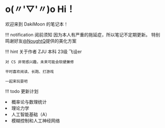 <h1>o(〃'▽'〃)o Hi！</h1>
欢迎来到 DakiMoon 的笔记本！


!!! notification 阅前须知
     因为本人有严重的拖延症，所以笔记不定期更新。
     特别鸣谢好友[@NoughtQ](https://github.com/noughtq)提供的美化方案

!!! hint 关于作者
    ZJU 本科 23级 飞设er

    对 CS 非常感兴趣，未来可能会软硬兼修

    平时喜欢阅读、长跑、打游戏

    一起来玩耍吧
    
!!! todo 更新计划
    <li>概率论与数理统计</li>
    <li>理论力学</li>
    <li>人工智能基础（A）</li>
    <li>模糊控制和人工神经网络</li>





